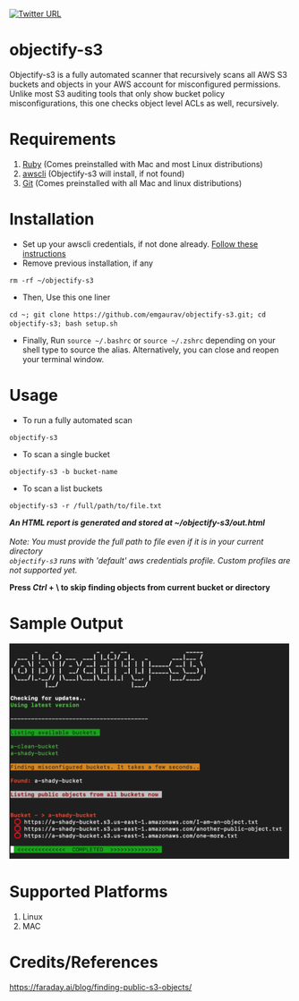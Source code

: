 [![Twitter URL](https://img.shields.io/twitter/url/https/twitter.com/bukotsunikki.svg?style=social&label=Follow%20%400xGaurav)](https://twitter.com/0xGaurav)

# objectify-s3
Objectify-s3 is a fully automated scanner that recursively scans all AWS S3 buckets and objects in your AWS account for misconfigured permissions. Unlike most S3 auditing tools that only show bucket policy misconfigurations, this one checks object level ACLs as well, recursively. <br>

# Requirements
1. [Ruby](https://www.ruby-lang.org/en/documentation/installation/) (Comes preinstalled with Mac and most Linux distributions)
2. [awscli](https://docs.aws.amazon.com/cli/latest/userguide/getting-started-install.html) (Objectify-s3 will install, if not found)
3. [Git](https://git-scm.com/book/en/v2/Getting-Started-Installing-Git) (Comes preinstalled with all Mac and linux distributions)

# Installation
- Set up your awscli credentials, if not done already. [Follow these instructions](https://github.com/emgaurav/objectify-s3/wiki/AWS-related-pre-requisites)
- Remove previous installation, if any
```
rm -rf ~/objectify-s3
```

- Then, Use this one liner
```
cd ~; git clone https://github.com/emgaurav/objectify-s3.git; cd objectify-s3; bash setup.sh
```
- Finally, Run `source ~/.bashrc` or `source ~/.zshrc` depending on your shell type to source the alias. Alternatively, you can close and reopen your terminal window.


# Usage
- To run a fully automated scan
```
objectify-s3
```
- To scan a single bucket
```
objectify-s3 -b bucket-name
```
- To scan a list buckets 
```
objectify-s3 -r /full/path/to/file.txt
```
***An HTML report is generated and stored at ~/objectify-s3/out.html*** <br><br>
_Note: You must provide the full path to file even if it is in your current directory_<br>
_`objectify-s3` runs with 'default' aws credentials profile. Custom profiles are not supported yet._

**Press  _Ctrl_ + \\  to skip finding objects from current bucket or directory** <br>

# Sample Output
<img src="sample_output.png" alt="drawing" width="500"/>

# Supported Platforms
1. Linux
2. MAC

# Credits/References
https://faraday.ai/blog/finding-public-s3-objects/
